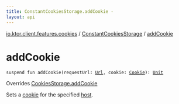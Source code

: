 ```yaml
---
title: ConstantCookiesStorage.addCookie - 
layout: api
---
```


<div class='api-docs-breadcrumbs'><a href="../index.html">io.ktor.client.features.cookies</a> / <a href="index.html">ConstantCookiesStorage</a> / <a href="./add-cookie.html">addCookie</a></div>

# addCookie

<div class="signature"><code><span class="keyword">suspend</span> <span class="keyword">fun </span><span class="identifier">addCookie</span><span class="symbol">(</span><span class="parameterName" id="io.ktor.client.features.cookies.ConstantCookiesStorage$addCookie(io.ktor.http.Url, io.ktor.http.Cookie)/requestUrl">requestUrl</span><span class="symbol">:</span>&nbsp;<a href="../../io.ktor.http/-url/index.html"><span class="identifier">Url</span></a><span class="symbol">, </span><span class="parameterName" id="io.ktor.client.features.cookies.ConstantCookiesStorage$addCookie(io.ktor.http.Url, io.ktor.http.Cookie)/cookie">cookie</span><span class="symbol">:</span>&nbsp;<a href="../../io.ktor.http/-cookie/index.html"><span class="identifier">Cookie</span></a><span class="symbol">)</span><span class="symbol">: </span><a href="https://kotlinlang.org/api/latest/jvm/stdlib/kotlin/-unit/index.html"><span class="identifier">Unit</span></a></code></div>

Overrides <a href="../-cookies-storage/add-cookie.html">CookiesStorage.addCookie</a>

Sets a <a href="add-cookie.html#io.ktor.client.features.cookies.ConstantCookiesStorage$addCookie(io.ktor.http.Url, io.ktor.http.Cookie)/cookie">cookie</a> for the specified <a href="#">host</a>.

